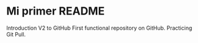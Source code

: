 # Mi primer README
Introduction V2 to GitHub
First functional repository on GitHub.
Practicing Git Pull.
